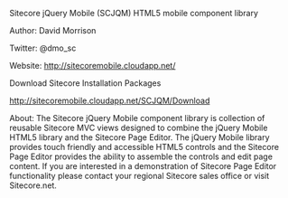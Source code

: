Sitecore jQuery Mobile (SCJQM) HTML5 mobile component library

Author: David Morrison

Twitter: @dmo_sc

Website: http://sitecoremobile.cloudapp.net/

Download Sitecore Installation Packages

http://sitecoremobile.cloudapp.net/SCJQM/Download

About:
The Sitecore jQuery Mobile component library is collection of reusable 
Sitecore MVC views designed to combine the jQuery Mobile HTML5 library 
and the Sitecore Page Editor. The jQuery Mobile library provides touch 
friendly and accessible HTML5 controls and the Sitecore Page Editor provides 
the ability to assemble the controls and edit page content. If you are 
interested in a demonstration of Sitecore Page Editor functionality please 
contact your regional Sitecore sales office or visit Sitecore.net. 
